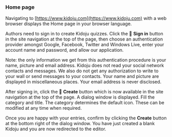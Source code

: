 ### Home page

Navigating to [https://www.kidoju.com](https://www.kidoju.com) with a web browser displays the Home page in your browser language.

Authors need to sign in to create Kidoju quizzes. Click the  **Sign in** button in the site navigation at the top of the page, then choose an authentication provider amongst Google, Facebook, Twitter and Windows Live, enter your account name and password, and allow our application.

Note: the only information we get from this authentication procedure is your name, picture and email address. Kidoju does not read your social network contacts and messages. We also do not get any authorization to write to your wall or send messages to your contacts. Your name and picture are displayed in miscellaneous places. Your email address is never disclosed.

After signing in, click the  **Create** button which is now available in the site navigation at the top of the page. A dialog window is displayed. Fill the category and title. The category determines the default icon. These can be modified at any time when required.

Once you are happy with your entries, confirm by clicking the **Create** button at the bottom right of the dialog window. You have just created a blank Kidoju and you are now redirected to the editor.

